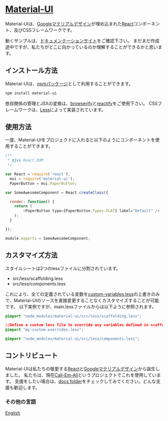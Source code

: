 # [Material-UI](http://callemall.github.io/material-ui/)

Material-UIは、[Googleマテリアルデザイン](https://www.google.com/design/spec/material-design/introduction.html)が埋め込まれた[React](http://facebook.github.io/react/)コンポーネント、及びCSSフレームワークです。

動くサンプルは、[ドキュメンテーションサイト](http://www.material-ui.com/)をご確認下さい。
まだまだ作成途中ですが、私たちがどこに向かっているのか理解することができるかと思います。

## インストール方法

Material-UIは、[npmパッケージ](https://www.npmjs.org/package/material-ui)として利用することができます。
```sh
npm install material-ui
```

依存関係の管理とJSXの変換は、[browserify](http://browserify.org/)と[reactify](https://github.com/andreypopp/reactify)をご使用下さい。
CSSフレームワークは、[Less](http://lesscss.org/)によって実装されています。


## 使用方法

一度、Material-UIをプロジェクトに入れると以下のようにコンポーネントを使用することができます。
```js
/**
 * @jsx React.DOM
 */

var React = require('react'),
  mui = require('material-ui'),
  PaperButton = mui.PaperButton;

var SomeAwesomeComponent = React.createClass({

  render: function() {
    return (
    	<PaperButton type={PaperButton.Types.FLAT} label="Default" />
    );
  }

});

module.exports = SomeAwesomeComponent;
```

## カスタマイズ方法

スタイルシートは2つのlessファイルに分割されています。
* src/less/scaffolding.less
* src/less/components.less

これにより、全ての定義されている変数を[custom-variables.less](https://github.com/callemall/material-ui/blob/master/src/less/variables/custom-variables.less)の上書きのみで、Material-UIのソースを直接変更することなくカスタマイズすることが可能です。
以下実例ですが、main.lessファイルからは以下ように参照されます。
```css
@import "node_modules/material-ui/src/less/scaffolding.less";

//Define a custom less file to override any variables defined in scaffolding.less
@import "my-custom-overrides.less";

@import "node_modules/material-ui/src/less/components.less";
```

## コントリビュート
Material-UIは私たちの敬愛する[React](http://facebook.github.io/react/)と[Googleマテリアルデザイン](http://www.material-ui.com/)から誕生しました。
私たちは、現在[Call-Em-All](https://www.call-em-all.com/)というプロジェクトでこれを使用しています。
支援をしたい場合は、[docs folder](https://github.com/callemall/material-ui/tree/master/docs)をチェックしてみてください。どんな支援も歓迎します。

### その他の言語

[English](https://github.com/callemall/material-ui)